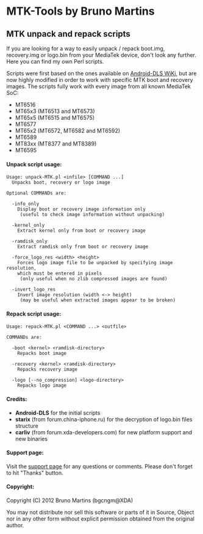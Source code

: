 # MTK-Tools by Bruno Martins
## MTK unpack and repack scripts

If you are looking for a way to easily unpack / repack boot.img, recovery.img or logo.bin from your MediaTek device, don't look any further. Here you can find my own Perl scripts.

Scripts were first based on the ones available on [Android-DLS WiKi](http://android-dls.com/wiki/index.php?title=HOWTO:_Unpack%2C_Edit%2C_and_Re-Pack_Boot_Images), but are now highly modified in order to work with specific MTK boot and recovery images. The scripts fully work with every image from all known MediaTek SoC:
- MT6516
- MT65x3 (MT6513 and MT6573)
- MT65x5 (MT6515 and MT6575)
- MT6577
- MT65x2 (MT6572, MT6582 and MT6592)
- MT6589
- MT83xx (MT8377 and MT8389)
- MT6595

#### Unpack script usage:

	Usage: unpack-MTK.pl <infile> [COMMAND ...]
	  Unpacks boot, recovery or logo image
	
	Optional COMMANDs are:
	
	  -info_only
	    Display boot or recovery image information only
	     (useful to check image information without unpacking)
	
	  -kernel_only
	    Extract kernel only from boot or recovery image
	
	  -ramdisk_only
	    Extract ramdisk only from boot or recovery image
	
	  -force_logo_res <width> <height>
	    Forces logo image file to be unpacked by specifying image resolution,
	    which must be entered in pixels
	     (only useful when no zlib compressed images are found)
	
	  -invert_logo_res
	    Invert image resolution (width <-> height)
	     (may be useful when extracted images appear to be broken)

#### Repack script usage:

	Usage: repack-MTK.pl <COMMAND ...> <outfile>
	
	COMMANDs are:
	
	  -boot <kernel> <ramdisk-directory>
	    Repacks boot image
	
	  -recovery <kernel> <ramdisk-directory>
	    Repacks recovery image
	
	  -logo [--no_compression] <logo-directory>
	    Repacks logo image

#### Credits:

- **Android-DLS** for the initial scripts
- **starix** (from forum.china-iphone.ru) for the decryption of logo.bin files structure
- **carliv** (from forum.xda-developers.com) for new platform support and new binaries

#### Support page:

Visit the [support page](http://forum.xda-developers.com/showthread.php?t=1587411) for any questions or comments. Please don't forget to hit "Thanks" button.

#### Copyright:

Copyright (C) 2012 Bruno Martins (bgcngm@XDA)

You may not distribute nor sell this software or parts of it in Source, Object nor in any other form without explicit permission obtained from the original author.
